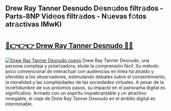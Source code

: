 ## Drew Ray Tanner Desnudo D𝚎sn𝚞dos filtr𝚊dos - Parts-8NP Vid𝚎os filtr𝚊dos - N𝚞evas f𝚘tos atr𝚊ctivas IMwKl

# <h2><a href="http://mbctzq0.tromn.icu/?c=Drew+Ray+Tanner+Desnudo">🔗👉👉👉 Drew Ray Tanner Desnudo 🔗🔗</a></h2>

[![Drew Ray Tanner Desnudo nuevo](https://i.imgur.com/pEAQMta.gif)](http://mbctzq0.tromn.icu/?c=Drew+Ray+Tanner+Desnudo)
Drew Ray Tanner Desnudo, una persona compleja y polarizadora, elude la comprensión fácil. Su método poco convencional de interactuar con audiencias en línea ha atraído y ofendido a los observadores, estimulando debates sobre el consentimiento, la moralidad y las complejidades de las sociedades virtuales. A pesar de la incertidumbre de sus próximos pasos, su impacto en el panorama digital es significativo. Armado con un espíritu inquebrantable y un atractivo innegable, el viaje de Drew Ray Tanner Desnudo en el ámbito digital es interminable.
